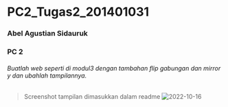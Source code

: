 # PC2_Tugas2_201401031
### Abel Agustian Sidauruk
### PC 2


###### Buatlah web seperti di modul3 dengan tambahan flip gabungan dan mirror y dan ubahlah tampilannya.
> Screenshot tampilan dimasukkan dalam readme
![2022-10-16](https://user-images.githubusercontent.com/73374793/196132509-a490a3f1-275e-424b-a389-2a4bdcdbf02e.png)
